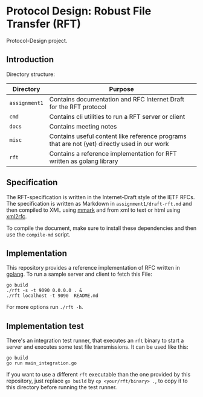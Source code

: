 # Protocol Design: Robust File Transfer (RFT)

Protocol-Design project.

## Introduction

Directory structure:

| Directory       | Purpose       |
|-----------------|-----------------------------------------------------------------------------------------------|
| `assignment1`   | Contains documentation and RFC Internet Draft for the RFT protocol                            |
| `cmd`           | Contains cli utilities to run a RFT server or client                                          |
| `docs`          | Contains meeting notes                                                                        |
| `misc`          | Contains useful content like reference programs that are not (yet) directly used in our work  |
| `rft`           | Contains a reference implementation for RFT written as golang library                         |


## Specification

The RFT-specification is written in the Internet-Draft style of the IETF RFCs.
The specification is written as Markdown in `assignment1/draft-rft.md` and then
compiled to XML using [mmark](https://github.com/mmarkdown/mmark/) and from xml to text or html using [xml2rfc](https://xml2rfc.tools.ietf.org/).

To compile the document, make sure to install these dependencies and then use
the `compile-md` script.

## Implementation

This repository provides a reference implementation of RFC written in
[golang](https://golang.org/). To run a sample server and client to fetch
this File:

```shell
go build
./rft -s -t 9090 0.0.0.0 . &
./rft localhost -t 9090  README.md
```

For more options run `./rft -h`.

## Implementation test

There's an integration test runner, that executes an `rft` binary to start a
server and executes some test file transmissions. It can be used like this:

```shell
go build
go run main_integration.go
```

If you want to use a different `rft` executable than the one provided by this
repository, just replace `go build` by `cp <your/rft/binary> .`, to copy it to
this directory before running the test runner.
